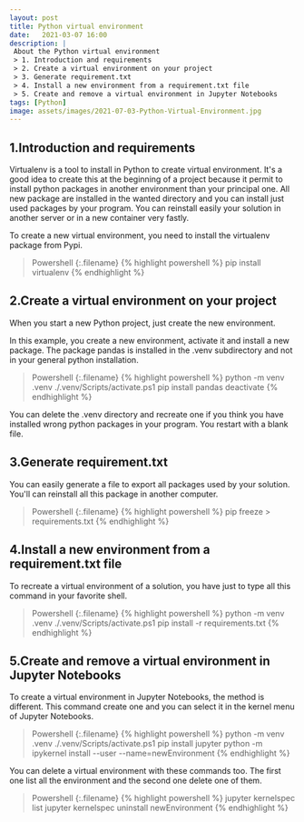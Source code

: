 ```yaml
---
layout: post
title: Python virtual environment
date:   2021-03-07 16:00
description: |
 About the Python virtual environment
 > 1. Introduction and requirements
 > 2. Create a virtual environment on your project
 > 3. Generate requirement.txt
 > 4. Install a new environment from a requirement.txt file
 > 5. Create and remove a virtual environment in Jupyter Notebooks
tags: [Python]
image: assets/images/2021-07-03-Python-Virtual-Environment.jpg
---
```


## 1.Introduction and requirements

Virtualenv is a tool to install in Python to create virtual environment. It's a good idea to create this at the beginning of a project because it permit to install python packages in another environment than your principal one. All new package are installed in the wanted directory and you can install just used packages by your program. You can reinstall easily your solution in another server or in a new container very fastly.

To create a new virtual environment, you need to install the virtualenv package from Pypi.

>Powershell
{:.filename}
{% highlight powershell %}
pip install virtualenv
{% endhighlight %}

## 2.Create a virtual environment on your project

When you start a new Python project, just create the new environment.

In this example, you create a new environment, activate it and install a new package.
The package pandas is installed in the .venv subdirectory and not in your general python installation.

>Powershell
{:.filename}
{% highlight powershell %}
python -m venv .venv
./.venv/Scripts/activate.ps1
pip install pandas
deactivate
{% endhighlight %}

You can delete the .venv directory and recreate one if you think you have installed wrong python packages in your program. You restart with a blank file.

## 3.Generate requirement.txt

You can easily generate a file to export all packages used by your solution. You'll can reinstall all this package in another computer.

>Powershell
{:.filename}
{% highlight powershell %}
pip freeze > requirements.txt
{% endhighlight %}

## 4.Install a new environment from a requirement.txt file

To recreate a virtual environment of a solution, you have just to type all this command in your favorite shell.

>Powershell
{:.filename}
{% highlight powershell %}
python -m venv .venv
./.venv/Scripts/activate.ps1
pip install -r requirements.txt
{% endhighlight %}

## 5.Create and remove a virtual environment in Jupyter Notebooks

To create a virtual environment in Jupyter Notebooks, the method is different.
This command create one and you can select it in the kernel menu of Jupyter Notebooks.

>Powershell
{:.filename}
{% highlight powershell %}
python -m venv .venv
./.venv/Scripts/activate.ps1
pip install jupyter
python -m ipykernel install --user --name=newEnvironment
{% endhighlight %}

You can delete a virtual environment with these commands too.
The first one list all the environment and the second one delete one of them.

>Powershell
{:.filename}
{% highlight powershell %}
jupyter kernelspec list
jupyter kernelspec uninstall newEnvironment
{% endhighlight %}